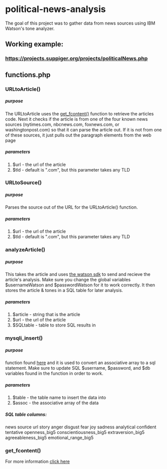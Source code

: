 # political-news-analysis
The goal of this project was to gather data from news sources using IBM Watson's tone analyzer.

## Working example:
### https://projects.suppiger.org/projects/politicalNews.php

## functions.php
### URLtoArticle()

##### purpose
The URLtoArticle uses the [get_fcontent()](https://stackoverflow.com/a/5402193/7873106 "get_fcontent()") function to retrieve the articles code.  Next it checks if the article is from one of the four known news sources (nytimes.com, nbcnews.com, foxnews.com, or washingtonpost.com) so that it can parse the article out.  If it is not from one of these sources, it just pulls out the paragraph elements from the web page

##### parameters
1. $url - the url of the article
2. $tld - default is ".com", but this parameter takes any TLD

### URLtoSource()

##### purpose
Parses the source out of the URL for the URLtoArticle() function.

##### parameters
1. $url - the url of the article
2. $tld - default is ".com", but this parameter takes any TLD

### analyzeArticle()

##### purpose
This takes the article and uses [the watson sdk](https://github.com/CognitiveBuild/WatsonPHPSDK "the watson sdk") to send and recieve the article's analysis.  Make sure you change the global variables $usernameWatson and $passwordWatson for it to work correctly.  It then stores the article & tones in a SQL table for later analysis.

##### parameters
1. $article - string that is the article
2. $url - the url of the article
3. $SQLtable - table to store SQL results in

### mysqli_insert()

##### purpose
function found  [here](https://stackoverflow.com/a/13480009/7873106 "here") and it is used to convert an associative array to a sql statement.  Make sure to update SQL $username, $password, and $db variables found in the function in order to work.

##### parameters
1. $table - the table name to insert the data into
2. $assoc - the associative array of the data

##### SQL table columns:
news source
url
story
anger
disgust
fear
joy
sadness
analytical
confident
tentative
openness_big5
conscientiousness_big5
extraversion_big5
agreeableness_big5
emotional_range_big5

### get_fcontent()
For more information [click here](https://stackoverflow.com/a/5402193/7873106 "get_fcontent()") 
